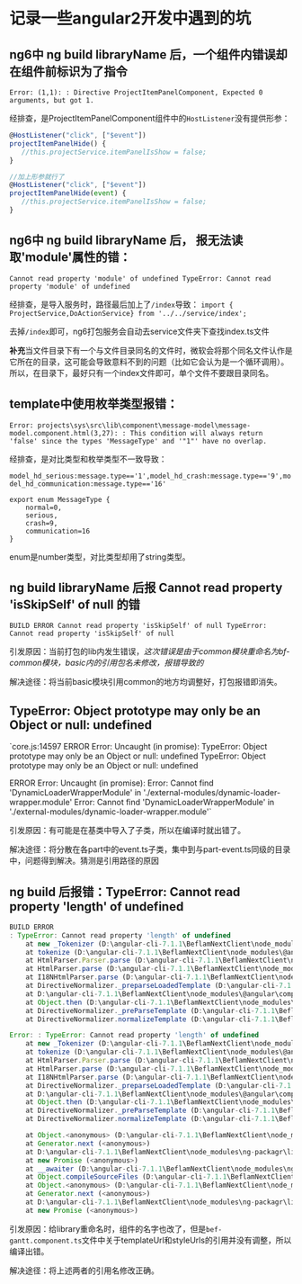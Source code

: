 # 记录一些angular2开发中遇到的坑

## ng6中 ng build libraryName 后，一个组件内错误却在组件前标识为了指令

`Error: (1,1): : Directive ProjectItemPanelComponent, Expected 0 arguments, but got 1.`

经排查，是ProjectItemPanelComponent组件中的`HostListener`没有提供形参：
```js
@HostListener("click", ["$event"])
projectItemPanelHide() {
   //this.projectService.itemPanelIsShow = false;
}

//加上形参就行了
@HostListener("click", ["$event"])
projectItemPanelHide(event) {
   //this.projectService.itemPanelIsShow = false;
}
```

## ng6中 ng build libraryName 后， 报无法读取'module'属性的错：

`Cannot read property 'module' of undefined
TypeError: Cannot read property 'module' of undefined`

经排查，是导入服务时，路径最后加上了`/index`导致：
`import { ProjectService,DoActionService} from '../../service/index';`

去掉`/index`即可，ng6打包服务会自动去service文件夹下查找index.ts文件

**补充**当文件目录下有一个与文件目录同名的文件时，微软会将那个同名文件认作是它所在的目录，这可能会导致意料不到的问题（比如它会认为是一个循环调用）。所以，在目录下，最好只有一个index文件即可，单个文件不要跟目录同名。

## template中使用枚举类型报错：

`Error: projects\sys\src\lib\component\message-model\message-model.component.html(3,27): : This condition will always return 'false' since the types 'MessageType' and '"1"' have no overlap.`

经排查，是对比类型和枚举类型不一致导致：

`model_hd_serious:message.type=='1',model_hd_crash:message.type=='9',model_hd_communication:message.type=='16'`

```
export enum MessageType {
    normal=0,
    serious,
    crash=9,
    communication=16
}
```

enum是number类型，对比类型却用了string类型。

## ng build libraryName 后报 Cannot read property 'isSkipSelf' of null 的错

`BUILD ERROR
Cannot read property 'isSkipSelf' of null
TypeError: Cannot read property 'isSkipSelf' of null`

引发原因：当前打包的lib内发生错误，*这次错误是由于common模块重命名为bf-common模块，basic内的引用包名未修改，报错导致的*

解决途径：将当前basic模块引用common的地方均调整好，打包报错即消失。

##  TypeError: Object prototype may only be an Object or null: undefined

`core.js:14597 ERROR Error: Uncaught (in promise): TypeError: Object prototype may only be an Object or null: undefined
TypeError: Object prototype may only be an Object or null: undefined

ERROR Error: Uncaught (in promise): Error: Cannot find 'DynamicLoaderWrapperModule' in './external-modules/dynamic-loader-wrapper.module'
Error: Cannot find 'DynamicLoaderWrapperModule' in './external-modules/dynamic-loader-wrapper.module'`

引发原因：有可能是在基类中导入了子类，所以在编译时就出错了。

解决途径：将分散在各part中的event.ts子类，集中到与part-event.ts同级的目录中，问题得到解决。猜测是引用路径的原因

## ng build 后报错：TypeError: Cannot read property 'length' of undefined

```js
BUILD ERROR
: TypeError: Cannot read property 'length' of undefined
    at new _Tokenizer (D:\angular-cli-7.1.1\BeflamNextClient\node_modules\@angular\compiler\bundles\compiler.umd.js:10371:42)
    at tokenize (D:\angular-cli-7.1.1\BeflamNextClient\node_modules\@angular\compiler\bundles\compiler.umd.js:10329:16)
    at HtmlParser.Parser.parse (D:\angular-cli-7.1.1\BeflamNextClient\node_modules\@angular\compiler\bundles\compiler.umd.js:10957:35)
    at HtmlParser.parse (D:\angular-cli-7.1.1\BeflamNextClient\node_modules\@angular\compiler\bundles\compiler.umd.js:11294:43)
    at I18NHtmlParser.parse (D:\angular-cli-7.1.1\BeflamNextClient\node_modules\@angular\compiler\bundles\compiler.umd.js:17688:48)
    at DirectiveNormalizer._preparseLoadedTemplate (D:\angular-cli-7.1.1\BeflamNextClient\node_modules\@angular\compiler\bundles\compiler.umd.js:15981:55)
    at D:\angular-cli-7.1.1\BeflamNextClient\node_modules\@angular\compiler\bundles\compiler.umd.js:15976:80
    at Object.then (D:\angular-cli-7.1.1\BeflamNextClient\node_modules\@angular\compiler\bundles\compiler.umd.js:2488:81)
    at DirectiveNormalizer._preParseTemplate (D:\angular-cli-7.1.1\BeflamNextClient\node_modules\@angular\compiler\bundles\compiler.umd.js:15976:30)
    at DirectiveNormalizer.normalizeTemplate (D:\angular-cli-7.1.1\BeflamNextClient\node_modules\@angular\compiler\bundles\compiler.umd.js:15962:40)

Error: : TypeError: Cannot read property 'length' of undefined
    at new _Tokenizer (D:\angular-cli-7.1.1\BeflamNextClient\node_modules\@angular\compiler\bundles\compiler.umd.js:10371:42)
    at tokenize (D:\angular-cli-7.1.1\BeflamNextClient\node_modules\@angular\compiler\bundles\compiler.umd.js:10329:16)
    at HtmlParser.Parser.parse (D:\angular-cli-7.1.1\BeflamNextClient\node_modules\@angular\compiler\bundles\compiler.umd.js:10957:35)
    at HtmlParser.parse (D:\angular-cli-7.1.1\BeflamNextClient\node_modules\@angular\compiler\bundles\compiler.umd.js:11294:43)
    at I18NHtmlParser.parse (D:\angular-cli-7.1.1\BeflamNextClient\node_modules\@angular\compiler\bundles\compiler.umd.js:17688:48)
    at DirectiveNormalizer._preparseLoadedTemplate (D:\angular-cli-7.1.1\BeflamNextClient\node_modules\@angular\compiler\bundles\compiler.umd.js:15981:55)
    at D:\angular-cli-7.1.1\BeflamNextClient\node_modules\@angular\compiler\bundles\compiler.umd.js:15976:80
    at Object.then (D:\angular-cli-7.1.1\BeflamNextClient\node_modules\@angular\compiler\bundles\compiler.umd.js:2488:81)
    at DirectiveNormalizer._preParseTemplate (D:\angular-cli-7.1.1\BeflamNextClient\node_modules\@angular\compiler\bundles\compiler.umd.js:15976:30)
    at DirectiveNormalizer.normalizeTemplate (D:\angular-cli-7.1.1\BeflamNextClient\node_modules\@angular\compiler\bundles\compiler.umd.js:15962:40)

    at Object.<anonymous> (D:\angular-cli-7.1.1\BeflamNextClient\node_modules\ng-packagr\lib\ngc\compile-source-files.js:40:68)
    at Generator.next (<anonymous>)
    at D:\angular-cli-7.1.1\BeflamNextClient\node_modules\ng-packagr\lib\ngc\compile-source-files.js:7:71
    at new Promise (<anonymous>)
    at __awaiter (D:\angular-cli-7.1.1\BeflamNextClient\node_modules\ng-packagr\lib\ngc\compile-source-files.js:3:12)
    at Object.compileSourceFiles (D:\angular-cli-7.1.1\BeflamNextClient\node_modules\ng-packagr\lib\ngc\compile-source-files.js:17:12)
    at Object.<anonymous> (D:\angular-cli-7.1.1\BeflamNextClient\node_modules\ng-packagr\lib\ng-v5\entry-point\ts\compile-ngc.transform.js:31:32)
    at Generator.next (<anonymous>)
    at D:\angular-cli-7.1.1\BeflamNextClient\node_modules\ng-packagr\lib\ng-v5\entry-point\ts\compile-ngc.transform.js:7:71
    at new Promise (<anonymous>)
```

引发原因：给library重命名时，组件的名字也改了，但是`bef-gantt.component.ts`文件中关于templateUrl和styleUrls的引用并没有调整，所以编译出错。

解决途径：将上述两者的引用名修改正确。
